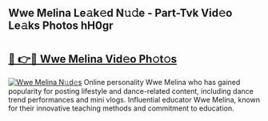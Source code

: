 ## Wwe Melina Le𝚊k𝚎d N𝚞𝚍e - Part-Tvk Vid𝚎o Le𝚊ks Photos hH0gr

# <h2><a href="http://fbeika.evod.top/?m=Wwe+Melina">🔗 👉🔴 Wwe Melina Vid𝚎o Ph𝚘t𝚘s</a></h2>

[![Wwe Melina N𝚞d𝚎s](https://i.imgur.com/8V9OHl7.gif)](http://fbeika.evod.top/?m=Wwe+Melina)
Online personality Wwe Melina who has gained popularity for posting lifestyle and dance-related content, including dance trend performances and mini vlogs. Influential educator Wwe Melina, known for their innovative teaching methods and commitment to education. 
